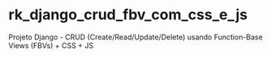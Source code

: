 # rk_django_crud_fbv_com_css_e_js
Projeto Django - CRUD (Create/Read/Update/Delete) usando Function-Base Views (FBVs) + CSS + JS
